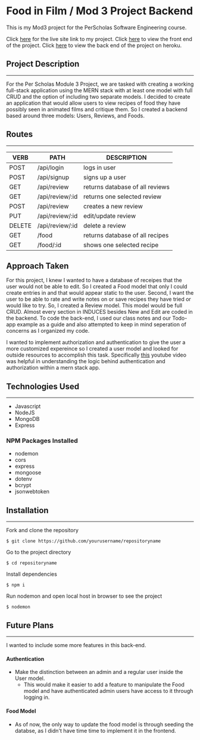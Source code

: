 # Food in Film / Mod 3 Project Backend

This is my Mod3 project for the PerScholas Software Engineering course.

Click [here][1] for the live site link to my project.
Click [here][3] to view the front end of the project.
Click [here][4] to view the back end of the project on heroku.

## Project Description
***
For the Per Scholas Module 3 Project, we are tasked with creating a working full-stack application using the MERN stack with at least one model with full CRUD and the option of including two separate models. I decided to create an application that would allow users to view recipes of food they have possibly seen in animated films and critique them. So I created a backend based around three models: Users, Reviews, and Foods.

## Routes
***

   VERB 		 | 		  PATH 		 |  	 DESCRIPTION
------------ | ------------- | -------------------
POST | /api/login | logs in user  |
POST | /api/signup | signs up a user |
GET | /api/review | returns database of all reviews |
GET | /api/review/:id | returns one selected review  |
POST | /api/review | creates a new review |
PUT | /api/review/:id | edit/update review |
DELETE | /api/review/:id | delete a review|
GET | /food | returns database of all recipes  |
GET | /food/:id | shows one selected recipe |



## Approach Taken
For this project, I knew I wanted to have a database of receipes that the user would not be able to edit. So I created a Food model that only I could create entries in and that would appear static to the user. Second, I want the user to be able to rate and write notes on or save recipes they have tried or would like to try. So, I created a Review model. This model would be full CRUD. Almost every section in INDUCES besides New and Edit are coded in the backend. To code the back-end, I used our class notes and our Todo-app example as a guide and also attempted to keep in mind seperation of concerns as I organized my code. 

I wanted to implement authorization and authentication to give the user a more customized expereince so I created a user model and looked for outside resources to accomplish this task. Specifically [this][2] youtube video was helpful in understanding the logic behind authentication and authorization within a mern stack app.



## Technologies Used
***
* Javascript
* NodeJS
* MongoDB
* Express

### NPM Packages Installed
* nodemon
* cors
* express
* mongoose
* dotenv
* bcrypt
* jsonwebtoken


## Installation
***
Fork and clone the repository
```
$ git clone https://github.com/yourusername/repositoryname
```
Go to the project directory
```
$ cd repositoryname
```
Install dependencies
```
$ npm i
```
Run nodemon and open local host in browser to see the project
```
$ nodemon
```

## Future Plans
***
I wanted to include some more features in this back-end.

#### Authentication
* Make the distinction between an admin and a regular user inside the User model.
   * This would make it easier to add a feature to manipulate the Food model and have authenticated admin users have access to it through logging in. 

#### Food Model
* As of now, the only way to update the food model is through seeding the databse, as I didn't have time time to implement it in the frontend. 

[1]:https://foodinfilm.herokuapp.com/ "live site"
[2]:https://www.youtube.com/watch?v=WsRBmwNkv3Q&list=PL4cUxeGkcC9g8OhpOZxNdhXggFz2lOuCT "youtube link"
[3]:https://github.com/LarissaPortillo/food-frontend "front end"
[4]:https://fifbckend.herokuapp.com/ "back end"